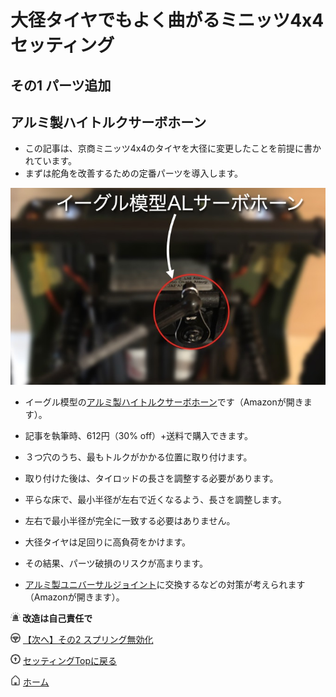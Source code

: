 # 大径タイヤでもよく曲がるミニッツ4x4セッティング
## その1 パーツ追加
## アルミ製ハイトルクサーボホーン

- この記事は、京商ミニッツ4x4のタイヤを大径に変更したことを前提に書かれています。
- まずは舵角を改善するための定番パーツを導入します。

![イーグル模型アルミ製ハイトルクサーボホーン](/steering_settings/servo_horn/AL_HT_servo_horn.jpg "イーグル模型アルミ製ハイトルクサーボホーン")

- イーグル模型の[アルミ製ハイトルクサーボホーン](https://www.amazon.co.jp/gp/product/B098JQMLYK/ref=ppx_yo_dt_b_asin_title_o08_s00?ie=UTF8&amp;psc=1&_encoding=UTF8&tag=popcosme-22&linkCode=ur2&linkId=0935516457bc8d6f8d38a64c04a93254&camp=247&creative=1211)です（Amazonが開きます）。
- 記事を執筆時、612円（30% off）+送料で購入できます。
- ３つ穴のうち、最もトルクがかかる位置に取り付けます。
- 取り付けた後は、タイロッドの長さを調整する必要があります。
- 平らな床で、最小半径が左右で近くなるよう、長さを調整します。
- 左右で最小半径が完全に一致する必要はありません。

- 大径タイヤは足回りに高負荷をかけます。
- その結果、パーツ破損のリスクが高まります。
- [アルミ製ユニバーサルジョイント](https://www.amazon.co.jp/gp/product/B0BTHB4CYV/ref=ppx_yo_dt_b_asin_title_o01_s00?ie=UTF8&amp;psc=1&_encoding=UTF8&tag=popcosme-22&linkCode=ur2&linkId=3c239cdc2d78dfa2bb3047337e268b05&camp=247&creative=1211)に交換するなどの対策が考えられます（Amazonが開きます）。

<p><img src="/icon/warn.png" /><strong> 改造は自己責任で</strong></p>

[![【次へ】その2 スプリング無効化](/icon/steer.png)](/steering_settings/spring_invalidation) [【次へ】その2 スプリング無効化](/steering_settings/spring_invalidation)

[![セッティングTopに戻る](/icon/top.png)](/steering_settings) [セッティングTopに戻る](/steering_settings)

[![ホーム](/icon/home.png)](/) [ホーム](/)
